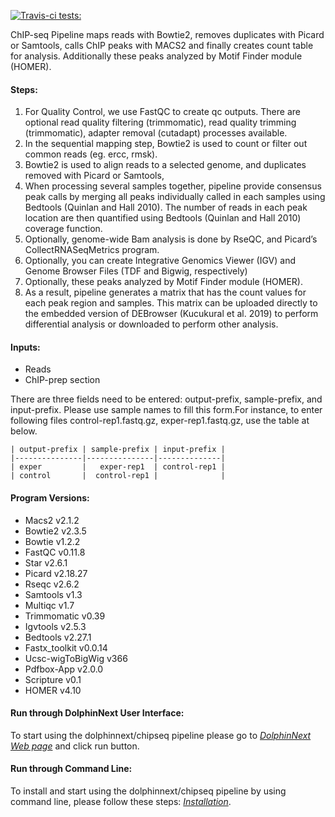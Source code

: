 [![Travis-ci tests:](https://travis-ci.org/dolphinnext/chipseq.svg?branch=master)](https://travis-ci.org/dolphinnext/chipseq)

ChIP-seq Pipeline maps reads with Bowtie2, removes duplicates with Picard or Samtools, calls ChIP peaks with MACS2 and finally creates count table for analysis.  Additionally these peaks analyzed by Motif Finder module (HOMER).

#### Steps:
  1. For Quality Control, we use FastQC to create qc outputs. There are optional read quality filtering (trimmomatic), read quality trimming (trimmomatic), adapter removal (cutadapt) processes available.
  2. In the sequential mapping step, Bowtie2 is used to count or filter out common reads (eg. ercc, rmsk). 
  3. Bowtie2 is used to align reads to a selected genome, and duplicates removed with Picard or Samtools,
  4. When processing several samples together, pipeline provide consensus peak calls by merging all peaks individually called in each samples using Bedtools (Quinlan and Hall 2010). The number of reads in each peak location are then quantified using Bedtools (Quinlan and Hall 2010) coverage function.
  5. Optionally, genome-wide Bam analysis is done by RseQC, and Picard’s CollectRNASeqMetrics program.
  6. Optionally, you can create Integrative Genomics Viewer (IGV)  and Genome Browser Files (TDF and Bigwig, respectively)
  7. Optionally, these peaks analyzed by Motif Finder module (HOMER).
  8. As a result, pipeline generates a matrix that has the count values for each peak region and samples. This matrix can be uploaded directly to the embedded version of DEBrowser (Kucukural et al. 2019) to perform differential analysis or downloaded to perform other analysis.

#### Inputs:

  - Reads
  - ChIP-prep section

There are three fields need to be entered: output-prefix, sample-prefix, and input-prefix. Please use sample names to fill this form.For instance, to enter following files control-rep1.fastq.gz, exper-rep1.fastq.gz, use the table at below.

    | output-prefix | sample-prefix | input-prefix |
    |---------------|---------------|--------------|
    | exper         |   exper-rep1  | control-rep1 |
    | control       |  control-rep1 |              |


#### Program Versions:
  - Macs2 v2.1.2
  - Bowtie2 v2.3.5
  - Bowtie v1.2.2
  - FastQC v0.11.8
  - Star v2.6.1
  - Picard v2.18.27
  - Rseqc v2.6.2
  - Samtools v1.3
  - Multiqc v1.7
  - Trimmomatic v0.39
  - Igvtools v2.5.3
  - Bedtools v2.27.1
  - Fastx_toolkit v0.0.14
  - Ucsc-wigToBigWig v366
  - Pdfbox-App v2.0.0
  - Scripture v0.1
  - HOMER v4.10
 

#### Run through DolphinNext User Interface:

To start using the dolphinnext/chipseq pipeline please go to [*DolphinNext Web page*](https://dolphinnext.umassmed.edu/index.php?np=1&id=437) and click run button.

#### Run through Command Line:

To install and start using the dolphinnext/chipseq pipeline by using command line, please follow these steps: [*Installation*](https://github.com/dolphinnext/chipseq/blob/master/docs/local.md).